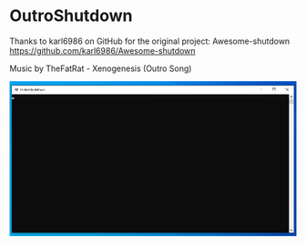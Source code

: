 # OutroShutdown

Thanks to karl6986 on GitHub for the original project: Awesome-shutdown
https://github.com/karl6986/Awesome-shutdown

Music by TheFatRat - Xenogenesis (Outro Song)

![screenshot](https://github.com/emil35i5/OutroShutdown/blob/fb4a8f9b77b3b1adaf3e62f6f49f74cb99610812/screenshot.jpg)

